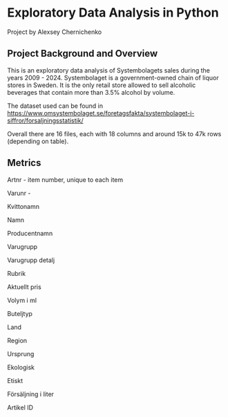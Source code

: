 # Exploratory Data Analysis in Python

Project by Alexsey Chernichenko

## Project Background and Overview

This is an exploratory data analysis of Systembolagets sales during the years 2009 - 2024. Systembolaget is a government-owned chain of liquor stores in Sweden. It is the only retail store allowed to sell alcoholic beverages that contain more than 3.5% alcohol by volume. 

The dataset used can be found in https://www.omsystembolaget.se/foretagsfakta/systembolaget-i-siffror/forsaljningsstatistik/

Overall there are 16 files, each with 18 columns and around 15k to 47k rows (depending on table). 

## Metrics 

Artnr - item number, unique to each item

Varunr - 

Kvittonamn

Namn

Producentnamn

Varugrupp

Varugrupp detalj

Rubrik

Aktuellt pris

Volym i ml

Buteljtyp

Land

Region

Ursprung

Ekologisk

Etiskt

Försäljning i liter

Artikel ID


















